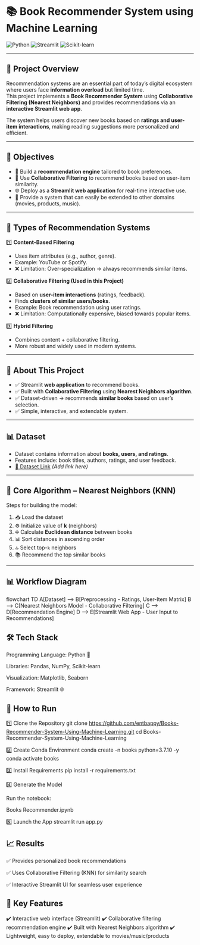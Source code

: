 # 📚 Book Recommender System using Machine Learning  

![Python](https://img.shields.io/badge/Python-3.7.10-blue?style=flat&logo=python)
![Streamlit](https://img.shields.io/badge/Streamlit-App-FF4B4B?style=flat&logo=streamlit)
![Scikit-learn](https://img.shields.io/badge/Scikit--learn-ML-F7931E?style=flat&logo=scikit-learn)

---

## 📌 Project Overview  

Recommendation systems are an essential part of today’s digital ecosystem where users face **information overload** but limited time.  
This project implements a **Book Recommender System** using **Collaborative Filtering (Nearest Neighbors)** and provides recommendations via an **interactive Streamlit web app**.  

The system helps users discover new books based on **ratings and user-item interactions**, making reading suggestions more personalized and efficient.  

---

## 🎯 Objectives  

- 📖 Build a **recommendation engine** tailored to book preferences.  
- 🤝 Use **Collaborative Filtering** to recommend books based on user-item similarity.  
- 🌐 Deploy as a **Streamlit web application** for real-time interactive use.  
- 🔧 Provide a system that can easily be extended to other domains (movies, products, music).  

---

## 🧠 Types of Recommendation Systems  

1️⃣ **Content-Based Filtering**  
- Uses item attributes (e.g., author, genre).  
- Example: YouTube or Spotify.  
- ❌ Limitation: Over-specialization → always recommends similar items.  

2️⃣ **Collaborative Filtering (Used in this Project)**  
- Based on **user-item interactions** (ratings, feedback).  
- Finds **clusters of similar users/books**.  
- Example: Book recommendation using user ratings.  
- ❌ Limitation: Computationally expensive, biased towards popular items.  

3️⃣ **Hybrid Filtering**  
- Combines content + collaborative filtering.  
- More robust and widely used in modern systems.  

---

## 📂 About This Project  

- ✅ Streamlit **web application** to recommend books.  
- ✅ Built with **Collaborative Filtering** using **Nearest Neighbors algorithm**.  
- ✅ Dataset-driven → recommends **similar books** based on user’s selection.  
- ✅ Simple, interactive, and extendable system.  

---

## 📊 Dataset  

- Dataset contains information about **books, users, and ratings**.  
- Features include: book titles, authors, ratings, and user feedback.  
- [🔗 Dataset Link](#) *(Add link here)*  

---

## 🔧 Core Algorithm – Nearest Neighbors (KNN)  

Steps for building the model:  

1. 📥 Load the dataset  
2. ⚙️ Initialize value of **k** (neighbors)  
3. ➗ Calculate **Euclidean distance** between books  
4. 📊 Sort distances in ascending order  
5. 🔝 Select top-`k` neighbors  
6. 📚 Recommend the top similar books  

---

## 📊 Workflow Diagram  

flowchart TD
    A[Dataset] --> B[Preprocessing - Ratings, User-Item Matrix]
    B --> C[Nearest Neighbors Model - Collaborative Filtering]
    C --> D[Recommendation Engine]
    D --> E[Streamlit Web App - User Input to Recommendations]


##  🛠 Tech Stack

Programming Language: Python 🐍

Libraries: Pandas, NumPy, Scikit-learn

Visualization: Matplotlib, Seaborn

Framework: Streamlit 🌐

## 🚀 How to Run
1️⃣ Clone the Repository
git clone https://github.com/entbappy/Books-Recommender-System-Using-Machine-Learning.git
cd Books-Recommender-System-Using-Machine-Learning

2️⃣ Create Conda Environment
conda create -n books python=3.7.10 -y
conda activate books

3️⃣ Install Requirements
pip install -r requirements.txt

4️⃣ Generate the Model

Run the notebook:

Books Recommender.ipynb

5️⃣ Launch the App
streamlit run app.py

## 📈 Results

✅ Provides personalized book recommendations

✅ Uses Collaborative Filtering (KNN) for similarity search

✅ Interactive Streamlit UI for seamless user experience

## 🌟 Key Features

✔️ Interactive web interface (Streamlit)
✔️ Collaborative filtering recommendation engine
✔️ Built with Nearest Neighbors algorithm
✔️ Lightweight, easy to deploy, extendable to movies/music/products
